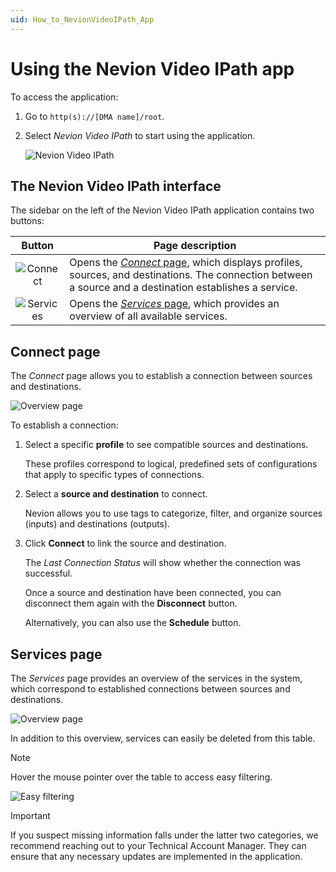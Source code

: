 ```yaml
---
uid: How_to_NevionVideoIPath_App
---
```


# Using the Nevion Video IPath app

To access the application:

1. Go to `http(s)://[DMA name]/root`.

1. Select *Nevion Video IPath* to start using the application.

   ![Nevion Video IPath](~/user-guide/images/NevionAppLogo.png)

## The Nevion Video IPath interface

The sidebar on the left of the Nevion Video IPath application contains two buttons:

| Button | Page description |
|:--:|--|
| ![Connect](~/user-guide/images/Nevion_Connect.png) | Opens the [*Connect* page](#connect-page), which displays profiles, sources, and destinations. The connection between a source and a destination establishes a service. |
| ![Services](~/user-guide/images/Nevion_Services.png) | Opens the [*Services* page](#services-page), which provides an overview of all available services. |

## Connect page

The *Connect* page allows you to establish a connection between sources and destinations.

![Overview page](~/user-guide/images/Nevion_OverviewPage.png)

To establish a connection:

1. Select a specific **profile** to see compatible sources and destinations.

   These profiles correspond to logical, predefined sets of configurations that apply to specific types of connections.

1. Select a **source and destination** to connect.

   Nevion allows you to use tags to categorize, filter, and organize sources (inputs) and destinations (outputs).

1. Click **Connect** to link the source and destination.

   The *Last Connection Status* will show whether the connection was successful.

   Once a source and destination have been connected, you can disconnect them again with the **Disconnect** button.

   Alternatively, you can also use the **Schedule** button.

## Services page

The *Services* page provides an overview of the services in the system, which correspond to established connections between sources and destinations.

![Overview page](~/user-guide/images/Nevion_ServicesPage.png)

In addition to this overview, services can easily be deleted from this table.

> [!NOTE]
> Hover the mouse pointer over the table to access easy filtering.
>
> ![Easy filtering](~/user-guide/images/Nevion_ServicesHover.png)

> [!IMPORTANT]
> If you suspect missing information falls under the latter two categories, we recommend reaching out to your Technical Account Manager. They can ensure that any necessary updates are implemented in the application.

